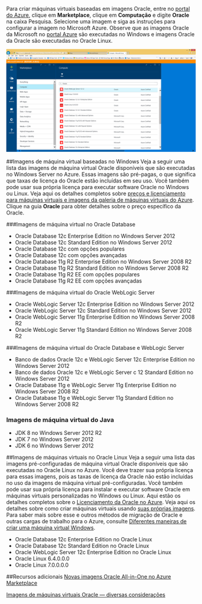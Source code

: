 


Para criar máquinas virtuais baseadas em imagens Oracle, entre no [portal do Azure](https://ms.portal.azure.com/), clique em **Marketplace**, clique em **Computação** e digite **Oracle** na caixa Pesquisa. Selecione uma imagem e siga as instruções para configurar a imagem no Microsoft Azure. Observe que as imagens Oracle da Microsoft no [portal Azure](https://ms.portal.azure.com/) são executadas no Windows e imagens Oracle da Oracle são executadas no Oracle Linux.

![](./media/virtual-machines-common-classic-oracle-images/image1.png)

##Imagens de máquina virtual baseadas no Windows
Veja a seguir uma lista das imagens de máquina virtual Oracle disponíveis que são executadas no Windows Server no Azure. Essas imagens são pré-pagas, o que significa que taxas de licença do Oracle estão incluídas em seu uso. Você também pode usar sua própria licença para executar software Oracle no Windows ou Linux. Veja aqui os detalhes completos sobre [preços e licenciamento para máquinas virtuais e imagens da galeria de máquinas virtuais do Azure](https://azure.microsoft.com/pricing/details/virtual-machines/#oracle-software). Clique na guia **Oracle** para obter detalhes sobre o preço específico da Oracle.

###Imagens de máquina virtual no Oracle Database
- Oracle Database 12c Enterprise Edition no Windows Server 2012
- Oracle Database 12c Standard Edition no Windows Server 2012
- Oracle Database 12c com opções populares
- Oracle Database 12c com opções avançadas
- Oracle Database 11g R2 Enterprise Edition no Windows Server 2008 R2
- Oracle Database 11g R2 Standard Edition no Windows Server 2008 R2
- Oracle Database 11g R2 EE com opções populares
- Oracle Database 11g R2 EE com opções avançadas  

###Imagens de máquina virtual do Oracle WebLogic Server
- Oracle WebLogic Server 12c Enterprise Edition no Windows Server 2012
- Oracle WebLogic Server 12c Standard Edition no Windows Server 2012
- Oracle WebLogic Server 11g Enterprise Edition no Windows Server 2008 R2
- Oracle WebLogic Server 11g Standard Edition no Windows Server 2008 R2  

###Imagens de máquina virtual do Oracle Database e WebLogic Server  
- Banco de dados Oracle 12c e WebLogic Server 12c Enterprise Edition no Windows Server 2012
- Banco de dados Oracle 12c e WebLogic Server c 12 Standard Edition no Windows Server 2012
- Oracle Database 11g e WebLogic Server 11g Enterprise Edition no Windows Server 2008 R2
- Oracle Database 11g e WebLogic Server 11g Standard Edition no Windows Server 2008 R2

### Imagens de máquina virtual do Java
-	JDK 8 no Windows Server 2012 R2
-	JDK 7 no Windows Server 2012
-	JDK 6 no Windows Server 2012


##Imagens de máquinas virtuais no Oracle Linux
Veja a seguir uma lista das imagens pré-configuradas de máquina virtual Oracle disponíveis que são executadas no Oracle Linux no Azure. Você deve trazer sua própria licença para essas imagens, pois as taxas de licença da Oracle não estão incluídas no uso da imagens de máquina virtual pré-configuradas. Você também pode usar sua própria licença para instalar e executar software Oracle em máquinas virtuais personalizadas no Windows ou Linux. Aqui estão os detalhes completos sobre o [Licenciamento da Oracle no Azure](http://www.oracle.com/technetwork/topics/cloud/faq-1963009.html#support). Veja aqui os detalhes sobre como criar máquinas virtuais usando [suas próprias imagens](../articles/virtual-machines/virtual-machines-windows-classic-createupload-vhd.md). Para saber mais sobre esse e outros métodos de migração de Oracle e outras cargas de trabalho para o Azure, consulte [Diferentes maneiras de criar uma máquina virtual Windows](../articles/virtual-machines/virtual-machines-windows-creation-choices.md).

- Oracle Database 12c Enterprise Edition no Oracle Linux
- Oracle Database 12c Standard Edition no Oracle Linux
- Oracle WebLogic Server 12c Enterprise Edition no Oracle Linux
- Oracle Linux 6.4.0.0.0
- Oracle Linux 7.0.0.0.0

##Recursos adicionais
[Novas imagens Oracle All-in-One no Azure Marketplace](https://msopentech.com/blog/2015/02/19/new-one-oracle-images-azure-marketplace/)

[Imagens de máquinas virtuais Oracle — diversas considerações](#miscellaneous-considerations-for-oracle-virtual-machine-images-new-article)

<!---HONumber=AcomDC_0330_2016-->